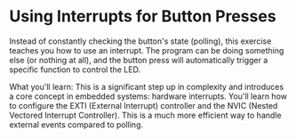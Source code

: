 # Using Interrupts for Button Presses

Instead of constantly checking the button's state (polling), this exercise teaches you how to use an interrupt. The program can be doing something else (or nothing at all), and the button press will automatically trigger a specific function to control the LED.

What you'll learn: This is a significant step up in complexity and introduces a core concept in embedded systems: hardware interrupts. You'll learn how to configure the EXTI (External Interrupt) controller and the NVIC (Nested Vectored Interrupt Controller). This is a much more efficient way to handle external events compared to polling.
